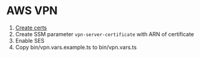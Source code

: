 # AWS VPN

1. [Create certs](https://docs.aws.amazon.com/vpn/latest/clientvpn-admin/client-authentication.html#mutual)
2. Create SSM parameter `vpn-server-certificate` with ARN of certificate
3. Enable SES
4. Copy bin/vpn.vars.example.ts to bin/vpn.vars.ts
